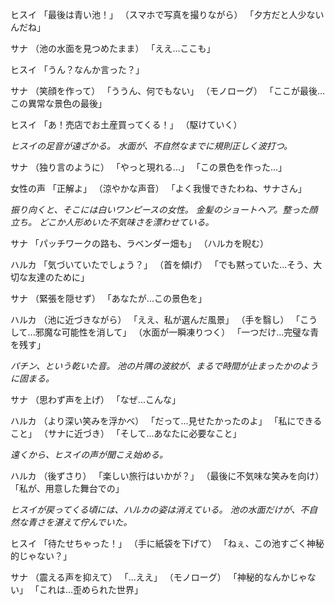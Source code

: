 ヒスイ
「最後は青い池！」
（スマホで写真を撮りながら）
「夕方だと人少ないんだね」

サナ
（池の水面を見つめたまま）
「ええ...ここも」

ヒスイ
「うん？なんか言った？」

サナ
（笑顔を作って）
「ううん、何でもない」
（モノローグ）
「ここが最後...この異常な景色の最後」

ヒスイ
「あ！売店でお土産買ってくる！」
（駆けていく）

_ヒスイの足音が遠ざかる。_
_水面が、不自然なまでに規則正しく波打つ。_

サナ
（独り言のように）
「やっと現れる...」
「この景色を作った...」

女性の声
「正解よ」
（涼やかな声音）
「よく我慢できたわね、サナさん」

_振り向くと、そこには白いワンピースの女性。_
_金髪のショートヘア。整った顔立ち。_
_どこか人形めいた不気味さを漂わせている。_

サナ
「パッチワークの路も、ラベンダー畑も」
（ハルカを睨む）

ハルカ
「気づいていたでしょう？」
（首を傾げ）
「でも黙っていた...そう、大切な友達のために」

サナ
（緊張を隠せず）
「あなたが...この景色を」

ハルカ
（池に近づきながら）
「ええ、私が選んだ風景」
（手を翳し）
「こうして...邪魔な可能性を消して」
（水面が一瞬凍りつく）
「一つだけ...完璧な青を残す」

_パチン、という乾いた音。_
_池の片隅の波紋が、まるで時間が止まったかのように固まる。_

サナ
（思わず声を上げ）
「なぜ...こんな」

ハルカ
（より深い笑みを浮かべ）
「だって...見せたかったのよ」
「私にできること」
（サナに近づき）
「そして...あなたに必要なこと」

_遠くから、ヒスイの声が聞こえ始める。_

ハルカ
（後ずさり）
「楽しい旅行はいかが？」
（最後に不気味な笑みを向け）
「私が、用意した舞台での」

_ヒスイが戻ってくる頃には、ハルカの姿は消えている。_
_池の水面だけが、不自然な青さを湛えて佇んでいた。_

ヒスイ
「待たせちゃった！」
（手に紙袋を下げて）
「ねぇ、この池すごく神秘的じゃない？」

サナ
（震える声を抑えて）
「...ええ」
（モノローグ）
「神秘的なんかじゃない」
「これは...歪められた世界」